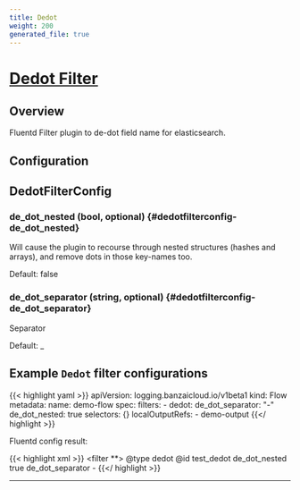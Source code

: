 ```yaml
---
title: Dedot
weight: 200
generated_file: true
---
```


# [Dedot Filter](https://github.com/lunardial/fluent-plugin-dedot_filter)
## Overview
 Fluentd Filter plugin to de-dot field name for elasticsearch.

## Configuration
## DedotFilterConfig

### de_dot_nested (bool, optional) {#dedotfilterconfig-de_dot_nested}

Will cause the plugin to recourse through nested structures (hashes and arrays), and remove dots in those key-names too.

Default:  false

### de_dot_separator (string, optional) {#dedotfilterconfig-de_dot_separator}

Separator  

Default: _



## Example `Dedot` filter configurations

{{< highlight yaml >}}
apiVersion: logging.banzaicloud.io/v1beta1
kind: Flow
metadata:
  name: demo-flow
spec:
  filters:
    - dedot:
        de_dot_separator: "-"
        de_dot_nested: true
  selectors: {}
  localOutputRefs:
    - demo-output
{{</ highlight >}}

Fluentd config result:

{{< highlight xml >}}
<filter **>
  @type dedot
  @id test_dedot
  de_dot_nested true
  de_dot_separator -
</filter>
{{</ highlight >}}


---
